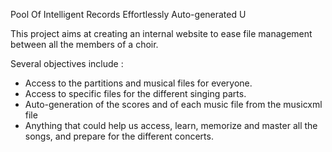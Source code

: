 Pool Of Intelligent Records Effortlessly Auto-generated U

This project aims at creating an internal website to ease file management between all the members of a choir.

Several objectives include :
 - Access to the partitions and musical files for everyone.
 - Access to specific files for the different singing parts.
 - Auto-generation of the scores and of each music file from the musicxml file
 - Anything that could help us access, learn, memorize and master all the songs, and prepare for the different concerts.


